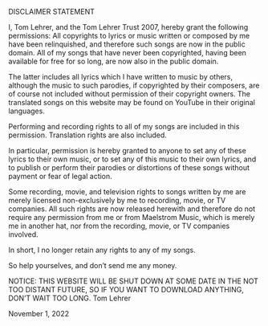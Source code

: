 DISCLAIMER STATEMENT

I, Tom Lehrer, and the Tom Lehrer Trust 2007, hereby grant the following permissions:
All copyrights to lyrics or music written or composed by me have been relinquished, and therefore such songs are now in the public domain. All of my songs that have never been copyrighted, having been available for free for so long, are now also in the public domain.

The latter includes all lyrics which I have written to music by others, although the music to such parodies, if copyrighted by their composers, are of course not included without permission of their copyright owners. The translated songs on this website may be found on YouTube in their original languages.

Performing and recording rights to all of my songs are included in this permission. Translation rights are also included.

In particular, permission is hereby granted to anyone to set any of these lyrics to their own music, or to set any of this music to their own lyrics, and to publish or perform their parodies or distortions of these songs without payment or fear of legal action.

Some recording, movie, and television rights to songs written by me are merely licensed non-exclusively by me to recording, movie, or TV companies. All such rights are now released herewith and therefore do not require any permission from me or from Maelstrom Music, which is merely me in another hat, nor from the recording, movie, or TV companies involved.

In short, I no longer retain any rights to any of my songs.

So help yourselves, and don’t send me any money.

NOTICE:
THIS WEBSITE WILL BE SHUT DOWN AT SOME DATE IN THE NOT TOO DISTANT FUTURE, SO IF YOU WANT TO DOWNLOAD ANYTHING, DON’T WAIT TOO LONG.
Tom Lehrer

November 1, 2022
